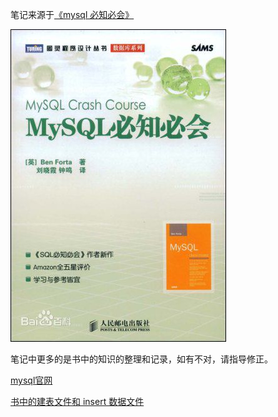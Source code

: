 笔记来源于[《mysql 必知必会》](http://forta.com/books/0672327120/)

![MySQL必知必会](./images/MySQL必知必会.jpg)

笔记中更多的是书中的知识的整理和记录，如有不对，请指导修正。

[mysql官网](https://dev.mysql.com/)

[书中的建表文件和 insert 数据文件](http://forta.com/books/0672327120/mysql_scripts.zip)